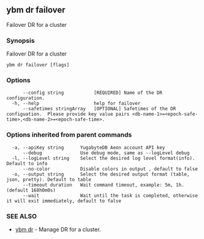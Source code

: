 ## ybm dr failover

Failover DR for a cluster

### Synopsis

Failover DR for a cluster

```
ybm dr failover [flags]
```

### Options

```
      --config string           [REQUIRED] Name of the DR configuration.
  -h, --help                    help for failover
      --safetimes stringArray   [OPTIONAL] Safetimes of the DR configuation.  Please provide key value pairs <db-name-1>=<epoch-safe-time>,<db-name-2>=<epoch-safe-time>.
```

### Options inherited from parent commands

```
  -a, --apiKey string      YugabyteDB Aeon account API key
      --debug              Use debug mode, same as --logLevel debug
  -l, --logLevel string    Select the desired log level format(info). Default to info
      --no-color           Disable colors in output , default to false
  -o, --output string      Select the desired output format (table, json, pretty). Default to table
      --timeout duration   Wait command timeout, example: 5m, 1h. (default 168h0m0s)
      --wait               Wait until the task is completed, otherwise it will exit immediately, default to false
```

### SEE ALSO

* [ybm dr](ybm_dr.md)	 - Manage DR for a cluster.

